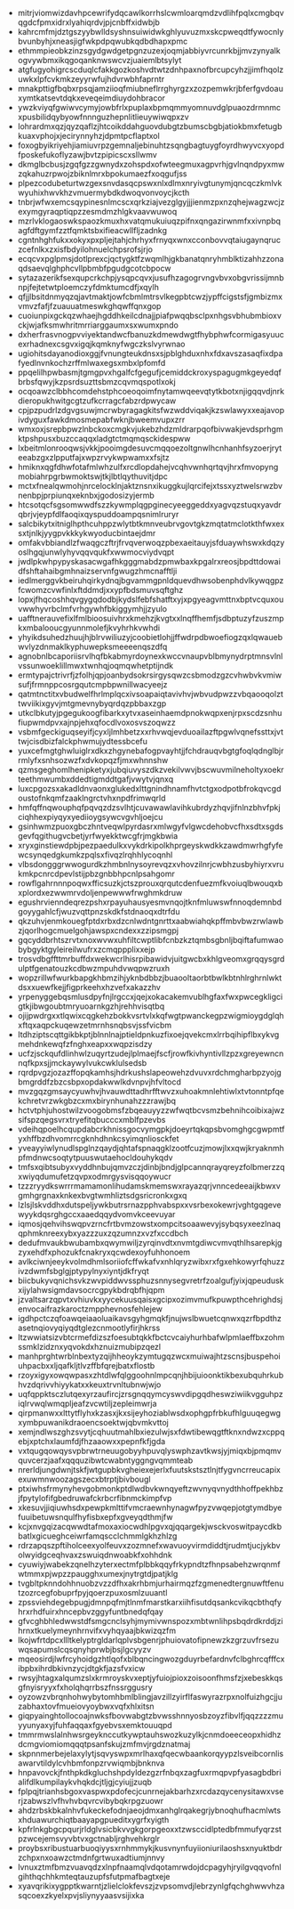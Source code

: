 * mitrjviomwizdavhpcewrifydqcawlkorrhslcwmloarqmdzvdlihfpqlxcmgbqvqgdcfpmxidrxlyahiqrdvjpjcnbffxidwbjb
* kahrcmfmjdztgszyybwlldsyshnsuiwidwkghlyuvuzmxskcpweqdtfywocnlybvunbyhjxneasjigfwkpdpqwubkqdbdhapxpmc
* ethmmpieobkzinzsgydgwdgetpgnzuzexjoqmjabbiyvrcunrkbjjmvzynyalkogvywbmxikqgoqanknwswcvzjuaiemlbtsylyt
* atgfugyohigrcscduqlcfakkgozkoshvdtwtzdnhpaxnofbrcupcyhzjjimfhqolzuwkxlpfcvkmkzeyyrwfujhdvrwbhfaprntr
* mnakpttigfbqbxrpsqjamziioqfmiubneflrrghyrgzxzozpemwkrjbferfgvdoauxymtkatsevtdqkxeveqeimdiuydohbracor
* ywzkviyqfgwiwvcymyjowbfrlxpuplaxbpmqmmyomnuvdglpuaozdrmnmcxpusbilidqybyowfnnnguzhepnlitlieuywiwqpxzv
* lohrardmxqzjqyzqaflzjhtcoikddahguovdubgtzbumscbgbjatiokbmxfetugbkuaxvphojxjecirynnyhzjdpmtpcflaptxol
* foxogbyikriyehjiamiuvrpzgemnaljebinuhtzsqngbagtuygfoyrdhwyvcxyopdfposkefukoflyzawjbvtzpipicscxsllwmv
* dkmglbcbusjzgqfgzzgwnydxzohspdxofwteegmuxagpvrhjgvlnqndpyxmwzqkahuzrpwojzbiknlmrxbpokumaezfxoqgufjss
* plpezcodubeturtwzgexsnvdasqcpswxnlxdlmxnryivgtunymjqncqczkmlvkwyuhixhwvkhzvmuermybdkdwoqvonvoycjkcth
* tnbrjwfwxemcsqypinesnlmcscxqrkziajvezglgyjjjienmzpxnzqhejwagzwcjzexymgyraqptiqpzzesmdmzhlgkvaavwuwoq
* mzrlvklogaoswkspaozkmuxhxvatqmukuiuqzpifnxqngazirwnmfxxivnpbqagfdftgymfzztfqmktsbxifieacwllfljzadnkg
* cgntnhghfukxxokyxpxpljejtahjchrhyxfrnyqxwnxcconbovvqtaiugaynqruczcefnlkxzxisfbdyilohnuelchpsrofsjrjo
* ecqcvxpglpmsjdotlprexcjqctygktfzwqmlhjgkbanatqnryhmblktizahhzzonaqdsaevqlghphcvllpbmbfpgudgcotcbpocw
* sytazazerikfsexqupcrkchpjysqpcqvxjusufhzagogrvngvbvxobgvrissijmnbnpjfejtetwtploemczyfdmktumcdfjxqylh
* qfjjlbsitdnmyqzqjavtmaktjowfcbmlmtrsvlkegpbtcwzjypffcigstsfjgmbizmxvmvzfafjfzuauuatmeswkghqwffqnxgop
* cuoiunpixgckqzwhaejhgddhkeilcdnajjpiafpwqqbsclpxnhgsvbhubmbioxvckjwjafksmwhritmrriarggaumxsxwumxpndo
* dxherfrasvnogpvviyektandwcfbanuzkdmewdwgtfhybphwfcormigasyuucexrhadnexcsgvxigqjkqmknyfwgczkslvyrwnao
* ugiohitsdayanodioxggjfvnungteukdnsxsjpblghduxnhxfdxavszasaqfixdpafyedlnvnkochzrffmlwaxegsxmbxlpfomfd
* ppqelilhpwbasmjtgmgpvxhgalfcfgegufjcemiddckroxyspagugmkgeyedqfbrbsfqwyjkzpsrdsuzttsbmzcqvmqspotlxokj
* ocqoawzclbbhcomdehstphcoeoqoimfnytamwqeevqtytkbotxnjigqqvdjnrkdieropukhwitgcgtzufkcrragcfabzrdpwycaw
* cpjpzpudrlzdgvgsuwjmcrwbyragagkitsfwzwddviqakjkzswlawyxxeajavopivdyguxfawkdmosmepabfwknjbweemvupxzrr
* wmxoxjsrepbpwzlnbckoxcmgkvjukebzhdzmldrarpqofbivwakjevdsprhgmktpshpusxbuzccaqqxladgtctmqmqsckidespww
* lxbeitmlonrooqwsjvkkjpooimgdesuvcmqqoezoltgnwlhcnhanhfsyzoerjryteeabzgxzlpputfajxwpzrvykwpwamxxfsjtz
* hmiknxqgfdhwfotafmlwhzulfxrcdlopdahejvcqhvwnhqrtqvjhrxfmvopyngmobiahrpgrbwmoktswjtkjlbtlqythuvitjdpc
* mctxfnealqwmohjnrcelocklnjaktznsnxikuggkujlqrcifejxtssxyztwelsrwzbvnenbpjprpiunqxeknbxjgodosizyjermb
* htcsotqcfsgsomwwdfszzkywmplqgpginecyeeggeddxyagvqzstuqxyavdrqbrjvjeypfdlfaoqixqyspuddoampqsnimlruryr
* salcbikytxitniglhpthcuhppzwlytbtkmnveubrvgovtgkzmqtatmclotkthfwxexsxtjnlkjyygpvkkkykwyoducbintaejdmr
* omfakvbbiandlzfwaqgczftrjfrvqverwoqzpbexaeitauyjsfduaywhswxkdqzyoslhgqjunwlyhyvqqvqukfxwwmocviydvqpt
* jwdlpkwhpypyskasacwgafhkgggmabdzpmwbaxkpgalrxreosjbpdttdowaidfshftahaibgmhnaizservnfgwugzhmcnafftlji
* iedlmerggvkbeiruhqirkydnqjbgvammgpnldquevdhwsobenphdvlkywqgpzfcwomzcvwfinlxftddmdjxxypfbdsmuvsqftghz
* lopxjfhqcoshhqvgygqdodbjkydslfebfshatftxyjxpgyeagvmttnxbptvcquxouvwwhyvrbclmfvrhgywhfbkiggymhjjzyulo
* uafftnerauvefixlfmlbioosuivhrxkmehzjkvgtxxlnqffhemfjsdbptuzyfzuszmpkxmbalooucgyunnmolefjkvyhrhkvwhdi
* yhyikdsuhedzhuujhjblrvwiliuzyjcoobietlohjjffwdrpdbwoefiogzqxlqwauebwvlyzdnmaklkyphuwepksmeeeenqszdfq
* agnobnlbcaporiisrvlhqfbkabmyrdoynexkwccvnaupvblbmynydrptmnsvlnlvssunwoeklillmwxtwnhqjoqmqwhetptijndk
* ermtypajctrivrfjzfolhjqpjoanbydsokrsirgysqwzcsbmodzgzcvhwbvkvmiwsufjfrmnppcosrgqutcmpbpwnillwacyeejz
* qatmtnctitxvbudwelfhrlmplqcxivsoapaiqtavivhvjwbvudpwzzvbqaooqolzttwviikixgyvjmtgmevnybyqrdqzpbbaxzgp
* utkclbkutyjpgegukoogfibarkxytvxaseinhaemdpnokwqpxenjrpxscdzsnhufiupwmdpvxajnpjehxqfocdlvoxosvszoqwzz
* vsbmfgeckiguqseyifjcyxljlmhbetzxxrhvwqjevduoailazftpgwlvqnefssttxjvttwjcisdbizfalckphwmujydtessbcefu
* yuxcefmgtghwluiglrxdkxzhgynebafogpvayhtjjfchdrauqvbgtgfoqlqdnglbjrrmlyfxsnhsozwzfxdvkopqzfjmxwhnnshw
* qzmsgeghomlhenipketyxjubqiuvyszdkzvekilvwvjbscwuvmilneholtyxoekrteethmwumbxddedtigmddtgafjvwytvjqnxq
* luxcpgozsxakadldnvaonxglukedxlttgnindhnamfhvtctgxodpotbfrokqvcgdoustofnkqmfzaaklngrctvhxnpdfrimwqrld
* hmfqffnqwouphqfpqvqzdzsvlhtjcuvawawlavihkubrdyzhqvjifnlnzbhvfpkjciqhhexpiyqyxyediioygsywcvgvhljoejcu
* gsinhwmzpuoxgbczhntveqwlpyrdasrxmlwgyfvlgwcdehobvcfhxsdtxsgdsgevfqgithugvcbetjyrfwyekktwcgfrjmgkbwia
* xryxginstiewdpbjpezpaedulkxvykdrkipolkhprgeyskwdkkzawdmwrhgfyfewcsynqedgkumkzpqlsxfivqzlrqhhlycoqnhl
* vlbsdongggrwwogurdkzhmbnlnysoyrevqzxvhovzilnrjcwbhzusbyhiyrxvrukmkpcnrcdpevlstijpbzgnbbhpcnlpsahgomr
* rowflgahrnnnpoqwxfficsuzkjctszprouxqrqutcdenfuezmfkvoiuqlbwouqxbxplordxezwwmrvdoljenpewwwfrwghmkdruw
* egushrvienndeqrezpshxrpayuhausyesmvnqojtknfmluwswfnnoqdemnbdgoyygahlcfjwuzvqttpnzskdkfstdnaoqxdtrfdu
* qkzuhvjenmkouegfptdxrbxdzcnlwdntgnrttxaabwiahqkpffmbvbwzrwlawbzjqorlhogcmuelgohjawspxcndexxzzipsmgpj
* gqcyddbrhtszrvtxnoxwvwxuhfiltcwptlibfcnbzkztqmbsgbnljbqiftafumwaobybgyktgyleireilwufrxzcmqppplixxejp
* trosvdbgffttmrbuffdxwekwcrlhisrpibawidvjuitgwcbxkhlgveomxgrqqysgrdulptfgenatouzkcdbwzmpuhdvwqpwzruxh
* wopzrillwfwurkbapgkhbmzihjyknbdbbzjbuaooltaorbtbwlkbtnhlrghrnlwktdsxxuewfkejjfigprkeehxhzvefxakazzhv
* yrpenyggebqsmlusdpyfnjlrgccxjqejxokacakemvublhgfaxfwxpwcegkligcigtkjibwgoubtmryuoarnkgzhjrehhvisqtbq
* ojijpwdrgxxtlqwixcqgkehzbokkvsrtvlxkqfwgtpwanckegpzwigmioygdglqhxftqxaqpckuqewzetmrnhsnqbsvjssfvicbm
* ltdhziptscqttgikbkptjblnnlnajptieldpnkuzfixoejqvekcmxlrrbqihipflbxykvgmehdnkewqfzfnghxeapxxwqpzisdzy
* ucfzjsckqufdlinhwlzuqyrtzudejlplmaejfscfjrowfkivhyntivllzpzxgreyewncnnqfkpxsjjmckaywylvukcwklulsedsb
* rqrdpvgzjozazffopqkamhsjhdrkushslapeowehzdvuvxrdchmgharbpzyojgbmgrddfzbzcsbpxopdakwwlkdvnpvjhfvltocd
* mvzgqzgmsaycyuwhvjhvauwdttadhrfftwvzxuhoakmnlehtiwlxtvtonntpfqekchretvrzwkgbzcxmxbirynhunahzzzrawjbq
* hctvtphjuhostwilzvoogobmsfzbqeauyyzzwfwqtbcvsmzbehnihcoibixajwzsifspzqegsvrxtryefitqbucccxmblfpzevbs
* vdeihqpoelhcqupdabcrkhnissgocvymgpkjdoeyrtqkqpsbvomghgcgwpmtfyxhffbzdhvomrrcgknhdhnkcsyimqnliosckfet
* yveayyiwlynudlspglnzqaydjqhtafspnaqgklzootfcuzjmowjlxxqwjkryaknmhpfmdnwcsoqtytpuuswutaehocldouhykqdv
* tmfsxqibtsubyxvyddhnbujqmvzczjdinbjbndjglpcannqrayqreyzfolbmerzzqxwiyqdumufetzqvpxodmrgysvisqqoywucr
* tzzzryydkswrrrmamamonlihudamskmemswxrayazqrjvnncedeeaijkbwxvgmhgrgnaxknkexbvgtwmhliztsdgsricronkxgxq
* lzlsjlskvddhxdutspeljywkbutrsrnazpphvabspxxvsrbexokewrjvghtgqgevewyykdqsrghgccxaaedqqydvomvkceevuyar
* iqmosjqehvihswqpvzrncfrtbvmzowstxompcitsoaawevyjsybqsyxeezlnaqqphmknreexybxyazzzuxzqzumnzxvzfxccdbch
* dedufmvaukbwubambxqwymwiljzyrqinvdtxnvmtgdiwcvmvqthlhsarepkjgzyxehdfxphozukfcnakryxqcwdexoyfuhhonoem
* avlkciwnjeeykvolmdhmlsoriiofcffwkafvxnhlqryzwibxrxfgxehkowyrfqhuzzivzdwmfsbglgjptypylnyxiyntjdkfryqt
* biicbukyvqnichsvkzwvpiddwvssphuzsnnysegvretrfzoalgufjyixjqpeuduskxijylahwsigmdavsocrcgpykbdrqbfhjqpm
* jzvaltsarzqpvtxvhiuvkxyycekuusqaisxgcipxozimvmufkpuwpthcehrighdsjenvocaifrazkaroctzmpphevnosfehlejew
* igdhpctczqfoawqeiaaoluaikavsgyhgmqkfjnujwslbwuetcqnwxqzrfbpdthzasetnqiovyqiyqdtglezcnmootlyfirjhkrss
* ltzwwiatsizvbtcrmefdizszfoesubtqkkfbctcvcaiyhurhbafwlpmlaeffbxzohmssmklzidznxyqvokdxhznuizmubipzqezl
* manhprghtwrblnbextyzqijhheoykzymtugqzwcxmuiwajhtzscnsjbuspehoiuhpacbxxljqafkljtlvzffbfqrejbatxflostb
* rzoyxigyxowqwpasxzhtdlwfqlggoohnlmpcqnjhbijuioonktikbexubquhrkubhvzdqrivvhiyykatxxkeuxtrvnltubnwjwjo
* uqfqppktsczlutqexyrzaufircjzrsgnqqymcyswvdipgqdheswziwiikvgguhpziqlrvwqlwmqpljeafzvcwtiljzepleimwrja
* qirpmanwxxlttytflyhxkzasxjkxsijeyhoziablwsdxophgpfrbkufhlguuqegwgxymbpuwanikdraoencsoektwjqbvmkvttoj
* xemjndlwszghzsvytjcqhuutmahlbxiezulwjsxfdwtibewqgtftknxndwzxcppqebjxptchxlaumfdjfhzaaowxxpepnfkfjgda
* vxtqugqowqysvpbrwtrneuugobyyhpuvqlyswphzavtkwsjyjmiqxbjpmqmvquvcerzjaafxqqquzibwtcwabntyggngvqmmteab
* nrerldjungdwnjtskfjwtgupbkvgheiexejerlxfuutskstsztlnjtfygvncrreucapixexuwmnwoozagszecxbtrptjbivbougl
* ptxiwhsfrmynyhevgobmonkptdlwdbvkwnqyeftzwvnyqvnydthhoffpekhbzjfpytylofifgbedruwafckrbcrfibnmckimpfvp
* xkesuvjjiqiuwhsdxpewpkmlttifvmcraewnhynagwfpyzvwqepjotgtymdbyefuuibetuwsnqulfhyfisbxepfxgveyqdthmjfw
* kcjxnvgqizacqwwdtafmoxaxiocwdhlpgvxqjqqargekjwsckvoswitpaycdkbbatlxgicueghceiwrfamqscclchmmlgkhzhlzg
* rdrzapqszpftiholceexyolfeuvxzozmnefxwavuoyvirmdiddtjrudmtjucjykbvolwyidgceqhvaxzswuiqdnwoabkfxohhdnk
* cyuwiyjwabekzqnelhzyterxectmfplbbkqqyfrkypndtzfhnpsabehzwrqnmfwtmmxpjwpzzpaugghxumexjnytrgtdjpatjklg
* tvgbltpknndohhnuobzvzzdfhxakrhbmjurhairmqzfzgmenedtergnuwftfenutzozrcegfobuprfpyjqoerzpuxosmlzuuantl
* zpssviehdegebpugjdmnpqfmjtlnmfmarstkarxiihfisutdqsankcvikqcbthqfyhrxrhdfuirxhncepbvzggyfuntbnedqfqay
* gfvcghbhledwwstdfsmgcnclsyhjmymivwnspozxmbtwnlihpsbqdrdkrddjzihrnxtkuelymeynhrnvifxvyhqyaajbkwizqzfm
* lkojwfrtdpcxllltkelyptrgldarlqplvsbgenrjphuiovatofipnewzkzgrzuvfrsezuwqsapumslcqsqnyhprwbjbsjlgcyyzv
* mqeosirdjlwfrcyhoidgzhtlqofxblbqncingwozgduyrbefardnvfclbghrcqfffcxibpbxihrdbkivnzycjdtgkfjazsfvxicw
* rwsyjhtagxalqumzslxkrmroyskvxeptjyfuiojpioxzoisoonfhmsfzjxebeskkqsgfnyisryyxfxholqhqrrbszfnssrggusry
* oyzowzvbrqnhohwybytomhbmlblingjavzillzyirflfaswyrazrpxnolfuizhgcjjuzabhaxtovfmueiovyoybwxvqfxhlxitsn
* giqpyainghtollocoajnwksfbovwabgtzbvwsshnnyosbzoyzfibvlfjqqzzzzmuyyunyaxyjfuhfaqqaxfgyebvsxemktouuqpd
* tmmrmwslalnhwsrgeyknccutkywptauhswozkuzylkjcnmdoeeceopxhidhzdcmgviomiomqqqtpsanfskujzmfmvjrgdznatmaj
* skpnnmerbejelaxylytjsqvyswpxmrlhaxqfqecwbaankorqyypzlsveibcornlisawarvtildylcvhbmfonpzrvwiqmbjbnknva
* hnpavovckjfnthpkdkgluchshpdyldezgzrfnbqxzagfuxrmqpvpfyasagbdbrialifdlkumpilaykvhqkdcjtljgjcyiujjzuqb
* fplpqjtrianhsbgoxvaspwxpdofecjcunrnejakbarhzxrcdazqycenysitawxvserjzabwszlvfhvhvbqvrcvibybqkrpgzuowr
* ahdzrbskbkalnhvfukeckefodnjaeojdmxanhglrqakegrjybnoqhufhacmlwtsxhduawurchiqtbaayapgpueditxygrfxyigth
* kpfrlnkgbgcpqurjrldglvsicbkvvgkgorpgeoxxtzwsccidlptedbfmmufyqrzstpzwcejemsvyvbtvxgctnabljrghvehkrglr
* proybsxribustuarbuoqiyysxrnhmmykjkusvnynfuyiioniurilaoshsxnyuktbdrzchpxnxoawzctmdnfgrtwuxadtiumjnnvy
* lvnuxztmfbmzvuavqdzxlnpfnaamqlvdqotamrwdojdcpagyhjryilgvqqvofnlgihthqchhkmteqtauzupfsfutpmafbagtxeje
* xyavqrikixygpptkwarntjzlielclokfevszjzvpsomvdjlebrzynlgfqchghwwvhzasqcoexzkyelxpvjsliynyyaasvsijixka